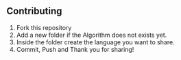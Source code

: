 
## Contributing

1. Fork this repository
2. Add a new folder if the Algorithm does not exists yet. 
3. Inside the folder create the language you want to share. 
3. Commit, Push and Thank you for sharing!